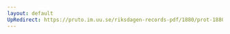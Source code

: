 ```yaml
---
layout: default
UpRedirect: https://pruto.im.uu.se/riksdagen-records-pdf/1880/prot-1880--fk--022/prot-1880--fk--022_031.pdf
---
```

